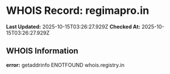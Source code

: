# WHOIS Record: regimapro.in

**Last Updated:** 2025-10-15T03:26:27.929Z
**Checked At:** 2025-10-15T03:26:27.929Z

## WHOIS Information

**error:** getaddrinfo ENOTFOUND whois.registry.in


